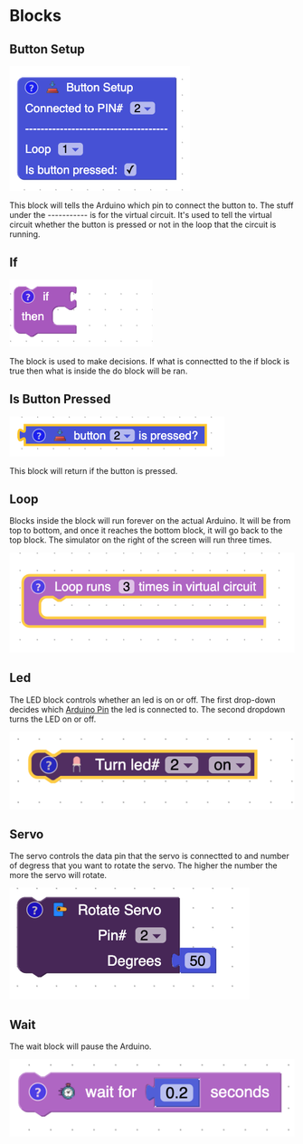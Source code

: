 # Blocks


## Button Setup

![button setup block](assets/blocks/button_setup_block.png)


This block will tells the Arduino which pin to connect the button to.  The stuff under the ----------- is for the virtual circuit.  It's used to tell the virtual circuit whether the button is pressed or not in the loop that the circuit is running.


## If 

![if block](assets/blocks/if_block.png)


The block is used to make decisions.  If what is connectted to the if block is true then what is inside the do block will be ran.

## Is Button Pressed

![if block](assets/blocks/is_button_pressed.png)


This block will return if the button is pressed.

## Loop

Blocks inside the block will run forever on the actual Arduino.  It will be from top to bottom, and once it reaches the bottom block, it will go back to the top block.  The simulator on the right of the screen will run three times. 

![loop block](assets/blocks/loop.png)

## Led

The LED block controls whether an led is on or off.  The first drop-down decides which [Arduino Pin](/lessons/what-is-an-arduino.html#what-are-pins) the led is connected to.  The second dropdown turns the LED on or off.

![loop block](assets/blocks/led.png)

## Servo

The servo controls the data pin that the servo is connectted to and number of degress that you want to rotate the servo.  The higher the number the more the servo will rotate.

![servo block](assets/blocks/servo.png)


## Wait

The wait block will pause the Arduino.

![loop block](assets/blocks/wait.png)

